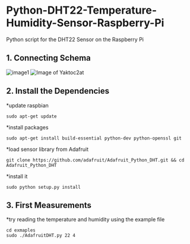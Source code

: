 # Python-DHT22-Temperature-Humidity-Sensor-Raspberry-Pi
Python script for the DHT22 Sensor on the Raspberry Pi
## 1. Connecting Schema

![image1](https://tutorials-raspberrypi.de/wp-content/uploads/luftfeuchtigkeit_DHT11_Steckplatine-600x476.png)
![Image of Yaktoc2at](https://www.raspberrypi-spy.co.uk/wp-content/uploads/2012/06/Raspberry-Pi-GPIO-Layout-Model-B-Plus-rotated-2700x900.png)

## 2. Install the Dependencies
*update raspbian
```
sudo apt-get update
```
*install packages
```
sudo apt-get install build-essential python-dev python-openssl git
```
*load sensor library from Adafruit
```
git clone https://github.com/adafruit/Adafruit_Python_DHT.git && cd Adafruit_Python_DHT
```
*install it
```
sudo python setup.py install
```
## 3. First Measurements
*try reading the temperature and humidity using the example file
```
cd exmaples
sudo ./AdafruitDHT.py 22 4
```